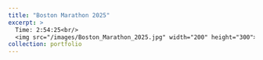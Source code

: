 ```yaml
---
title: "Boston Marathon 2025"
excerpt: >
  Time: 2:54:25<br/>
  <img src="/images/Boston_Marathon_2025.jpg" width="200" height="300">
collection: portfolio
---
```


<div class="strava-embed-placeholder" data-embed-type="activity" data-embed-id="14244828177" data-style="standard" data-from-embed="false"></div><script src="https://strava-embeds.com/embed.js"></script>
